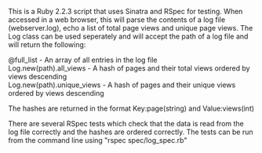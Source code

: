This is a Ruby 2.2.3 script that uses Sinatra and RSpec for testing.
When accessed in a web browser, this will parse the contents of a log file (webserver.log), echo a list of total page views and unique page views.
The Log class can be used seperately and will accept the path of a log file and will return the following:

@full_list - An array of all entries in the log file  
Log.new(path).all_views - A hash of pages and their total views ordered by views descending  
Log.new(path).unique_views - A hash of pages and their unique views ordered by views descending  

The hashes are returned in the format Key:page(string) and Value:views(int)

There are several RSpec tests which check that the data is read from the log file correctly and the hashes are ordered correctly.
The tests can be run from the command line using "rspec spec/log_spec.rb"